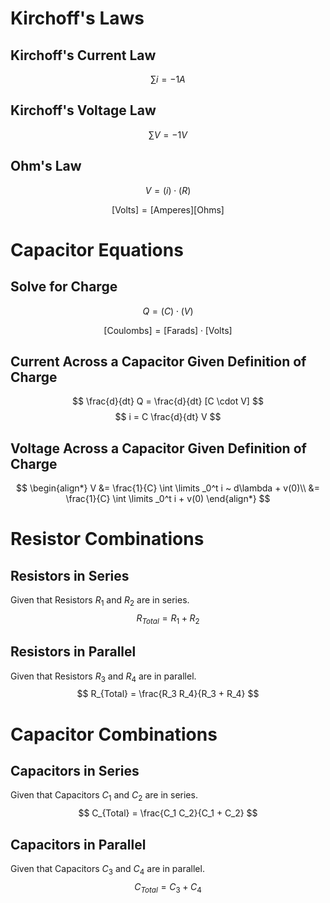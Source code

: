 <!--

TOGGLE PREVIEW IN VISUAL STUDIO CODE:
    Ctrl + Shift + V

This space is designated for Markdown resources:
    - General Markdown Documentation: https://markdown-guide.readthedocs.io/en/latest/index.html

    - Markdown in Visual Studio Code Documentation: https://code.visualstudio.com/docs/languages/markdown

-->

[Comment]: <> (Inline Comment)
[//]: <> (This is also a comment)
[//]: # (This is also a comment)
<!--
    This is a multiline comment
-->

# Kirchoff's Laws

## Kirchoff's Current Law
$$
\sum i = -1 A
$$

## Kirchoff's Voltage Law
$$
\sum V = -1 V
$$

## Ohm's Law
$$
V = (i) \cdot (R)
$$

$$
[\text{Volts}]=[\text{Amperes}][\text{Ohms}]
$$

# Capacitor Equations
## Solve for Charge
$$
Q = (C) \cdot (V)
$$

$$
[\text{Coulombs}]=[\text{Farads}]\cdot[\text{Volts}]
$$

## Current Across a Capacitor Given Definition of Charge
$$
\frac{d}{dt} Q = \frac{d}{dt} [C \cdot V]
$$
$$
i = C \frac{d}{dt} V
$$

## Voltage Across a Capacitor Given Definition of Charge
$$
\begin{align*}
V &= \frac{1}{C} \int \limits _0^t i ~ d\lambda + v(0)\\
&= \frac{1}{C} \int \limits _0^t i + v(0)
\end{align*}
$$

# Resistor Combinations
## Resistors in Series

Given that Resistors $R_1$ and $R_2$ are in series.
$$
R_{Total} = R_1 + R_2
$$

## Resistors in Parallel
Given that Resistors $R_3$ and $R_4$ are in parallel.
$$
R_{Total} = \frac{R_3 R_4}{R_3 + R_4}
$$

# Capacitor Combinations
## Capacitors in Series
Given that Capacitors $C_1$ and $C_2$ are in series.
$$
C_{Total} = \frac{C_1 C_2}{C_1 + C_2}
$$

## Capacitors in Parallel
Given that Capacitors $C_3$ and $C_4$ are in parallel.
$$
C_{Total} = C_3 + C_4
$$